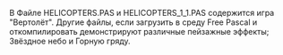 В Файле HELICOPTERS.PAS и HELICOPTERS_1_1.PAS содержится игра "Вертолёт".
Другие файлы, если загрузить в среду Free Pascal и откомпилировать демонстрируют различные пейзажные эффекты; Звёздное небо и Горную гряду.
